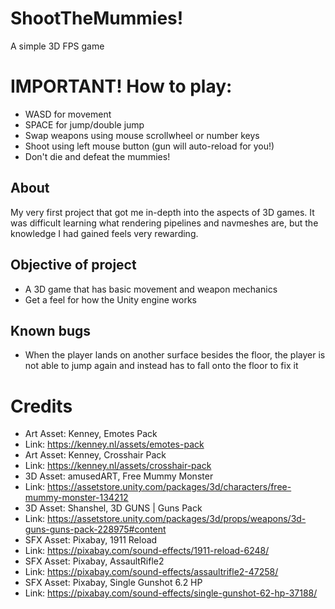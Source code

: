 # ShootTheMummies!
 A simple 3D FPS game 

 # IMPORTANT! How to play:
 - WASD for movement
 - SPACE for jump/double jump
 - Swap weapons using mouse scrollwheel or number keys
 - Shoot using left mouse button (gun will auto-reload for you!)
 - Don't die and defeat the mummies!
 
 ## About
 My very first project that got me in-depth into the aspects of 3D games. It was difficult learning what rendering pipelines and navmeshes are, but the knowledge I had gained feels very rewarding.

 ## Objective of project
 - A 3D game that has basic movement and weapon mechanics
 - Get a feel for how the Unity engine works
 
 ## Known bugs
 - When the player lands on another surface besides the floor, the player is not able to jump again and instead has to fall onto the floor to fix it

 # Credits
- Art Asset: Kenney, Emotes Pack
- Link: https://kenney.nl/assets/emotes-pack
- Art Asset: Kenney, Crosshair Pack
- Link: https://kenney.nl/assets/crosshair-pack
- 3D Asset: amusedART, Free Mummy Monster
- Link: https://assetstore.unity.com/packages/3d/characters/free-mummy-monster-134212
- 3D Asset: Shanshel, 3D GUNS | Guns Pack
- Link: https://assetstore.unity.com/packages/3d/props/weapons/3d-guns-guns-pack-228975#content
- SFX Asset: Pixabay, 1911 Reload
- Link: https://pixabay.com/sound-effects/1911-reload-6248/
- SFX Asset: Pixabay, AssaultRifle2
- Link: https://pixabay.com/sound-effects/assaultrifle2-47258/
- SFX Asset: Pixabay, Single Gunshot 6.2 HP
- Link: https://pixabay.com/sound-effects/single-gunshot-62-hp-37188/
